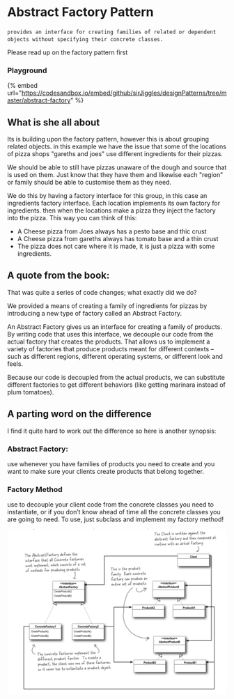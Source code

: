 # Abstract Factory Pattern

`provides an interface for creating families of related or dependent objects without specifying their concrete classes.`

Please read up on the factory pattern first

### Playground

{% embed url="https://codesandbox.io/embed/github/sirJiggles/designPatterns/tree/master/abstract-factory" %}

## What is she all about

Its is building upon the factory pattern, however this is about grouping related objects. in this example we have the issue that some of the locations of pizza shops "gareths and joes" use different ingredients for their pizzas.

We should be able to still have pizzas unaware of the dough and source that is used on them. Just know that they have them and likewise each "region" or family should be able to customise them as they need.

We do this by having a factory interface for this group, in this case an ingredients factory interface. Each location implements its own factory for ingredients. then when the locations make a pizza they inject the factory into the pizza. This way you can think of this:

* A Cheese pizza from Joes always has a pesto base and thic crust
* A Cheese pizza from gareths always has tomato base and a thin crust
* The pizza does not care where it is made, it is just a pizza with some ingredients.

## A quote from the book:

That was quite a series of code changes; what exactly did we do?

We provided a means of creating a family of ingredients for pizzas by introducing a new type of factory called an Abstract Factory.

An Abstract Factory gives us an interface for creating a family of products. By writing code that uses this interface, we decouple our code from the actual factory that creates the products. That allows us to implement a variety of factories that produce products meant for different contexts – such as different regions, different operating systems, or different look and feels.

Because our code is decoupled from the actual products, we can substitute different factories to get different behaviors \(like getting marinara instead of plum tomatoes\).

## A parting word on the difference

I find it quite hard to work out the difference so here is another synopsis:

### Abstract Factory:

use whenever you have families of products you need to create and you want to make sure your clients create products that belong together.

### Factory Method

use to decouple your client code from the concrete classes you need to instantiate, or if you don’t know ahead of time all the concrete classes you are going to need. To use, just subclass and implement my factory method!

![](.gitbook/assets/abstract-factory.png)



